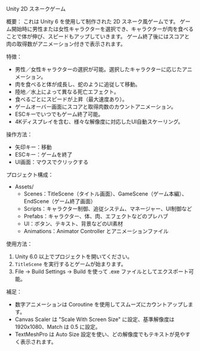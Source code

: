 Unity 2D スネークゲーム

概要：
これは Unity 6 を使用して制作された 2D スネーク風ゲームです。
ゲーム開始時に男性または女性キャラクターを選択でき、キャラクターが肉を食べることで体が伸び、スピードもアップしていきます。
ゲーム終了後にはスコアと肉の取得数がアニメーション付きで表示されます。

特徴：
- 男性／女性キャラクターの選択が可能。選択したキャラクターに応じたアニメーション。
- 肉を食べると体が成長し、蛇のように追従して移動。
- 陸地／水上によって異なる死亡エフェクト。
- 食べるごとにスピードが上昇（最大速度あり）。
- ゲームオーバー画面にスコアと取得肉数のカウントアニメーション。
- ESCキーでいつでもゲーム終了可能。
- 4Kディスプレイを含む、様々な解像度に対応したUI自動スケーリング。

操作方法：
- 矢印キー：移動
- ESCキー：ゲームを終了
- UI画面：マウスでクリックする

プロジェクト構成：
- Assets/
  - Scenes：TitleScene（タイトル画面）、GameScene（ゲーム本編）、EndScene（ゲーム終了画面）
  - Scripts：キャラクター制御、追従システム、マネージャー、UI制御など
  - Prefabs：キャラクター、体、肉、エフェクトなどのプレハブ
  - UI：ボタン、テキスト、背景などのUI素材
  - Animations：Animator Controller とアニメーションファイル

使用方法：
1. Unity 6.0 以上でプロジェクトを開いてください。
2. `TitleScene` を実行するとゲームが始まります。
3. File → Build Settings → Build を使って .exe ファイルとしてエクスポート可能。

補足：
- 数字アニメーションは Coroutine を使用してスムーズにカウントアップします。
- Canvas Scaler は "Scale With Screen Size" に設定、基準解像度は 1920x1080、Match は 0.5 に設定。
- TextMeshPro は Auto Size 設定を使い、どの解像度でもテキストが見やすく表示されます。
